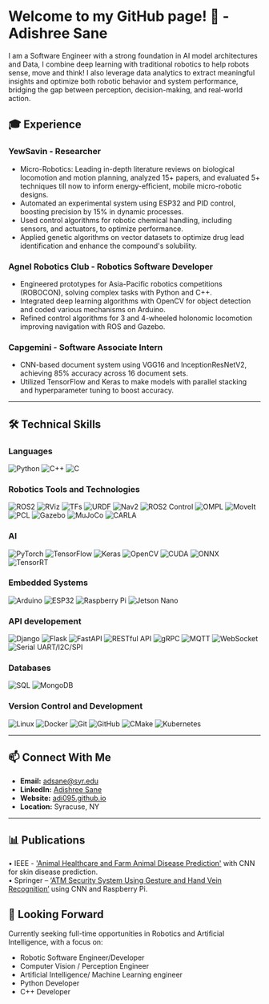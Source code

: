 # Welcome to my GitHub page! 👋 - Adishree Sane

I am a Software Engineer with a strong foundation in AI model architectures and Data, I combine deep learning with traditional robotics to help robots sense, move and think! I also leverage data analytics to extract meaningful insights and optimize both robotic behavior and system performance, bridging the gap between perception, decision-making, and real-world action.


## 🎓 Experience
### YewSavin - Researcher
-  Micro-Robotics: Leading in-depth literature reviews on biological locomotion and motion planning, analyzed 15+
 papers, and evaluated 5+ techniques till now to inform energy-efficient, mobile micro-robotic designs.
- Automated an experimental system using ESP32 and PID control, boosting precision by 15% in dynamic processes. 
- Used control algorithms for robotic chemical handling, including sensors, and actuators, to optimize performance.
- Applied genetic algorithms on vector datasets to optimize drug lead identification and enhance the compound's solubility.

### Agnel Robotics Club - Robotics Software Developer
- Engineered prototypes for Asia-Pacific robotics competitions (ROBOCON), solving complex tasks with Python and C++.
- Integrated deep learning algorithms with OpenCV for object detection and coded various mechanisms on Arduino.
- Refined control algorithms for 3 and 4-wheeled holonomic locomotion improving navigation with ROS and Gazebo.

### Capgemini - Software Associate Intern
- CNN-based document system using VGG16 and InceptionResNetV2, achieving 85% accuracy across 16 document sets.
- Utilized TensorFlow and Keras to make models with parallel stacking and hyperparameter tuning to boost accuracy.

---

## 🛠 Technical Skills

### Languages
![Python](https://img.shields.io/badge/Python-3776AB?style=for-the-badge&logo=python&logoColor=white)
![C++](https://img.shields.io/badge/C++-00599C?style=for-the-badge&logo=c%2B%2B&logoColor=white)
![C](https://img.shields.io/badge/C-A8B9CC?style=for-the-badge&logo=c&logoColor=white)

### Robotics Tools and Technologies
![ROS2](https://img.shields.io/badge/ROS2-264D73?style=for-the-badge&logo=ros&logoColor=white)
![RViz](https://img.shields.io/badge/RViz-3B6EA5?style=for-the-badge&logo=ros&logoColor=white)
![TFs](https://img.shields.io/badge/TFs-4F83C4?style=for-the-badge&logo=ros&logoColor=white)
![URDF](https://img.shields.io/badge/URDF-5C9AD0?style=for-the-badge&logo=ros&logoColor=white)
![Nav2](https://img.shields.io/badge/Nav2-2E86C1?style=for-the-badge&logo=ros&logoColor=white)
![ROS2 Control](https://img.shields.io/badge/ROS2%20Control-1C5D99?style=for-the-badge&logo=ros&logoColor=white)
![OMPL](https://img.shields.io/badge/OMPL-0081A7?style=for-the-badge)
![MoveIt](https://img.shields.io/badge/MoveIt-00B8A9?style=for-the-badge&logo=moveit&logoColor=white)
![PCL](https://img.shields.io/badge/PCL-0091D5?style=for-the-badge)
![Gazebo](https://img.shields.io/badge/Gazebo-4E9F3D?style=for-the-badge&logo=gazebo&logoColor=white)
![MuJoCo](https://img.shields.io/badge/MuJoCo-FF7F50?style=for-the-badge)
![CARLA](https://img.shields.io/badge/CARLA-FF8C00?style=for-the-badge)

### AI
![PyTorch](https://img.shields.io/badge/PyTorch-EE4C2C?style=for-the-badge&logo=pytorch&logoColor=white)
![TensorFlow](https://img.shields.io/badge/TensorFlow-FF6F00?style=for-the-badge&logo=tensorflow&logoColor=white)
![Keras](https://img.shields.io/badge/Keras-D00000?style=for-the-badge&logo=keras&logoColor=white)
![OpenCV](https://img.shields.io/badge/OpenCV-5C3EE8?style=for-the-badge&logo=opencv&logoColor=white)
![CUDA](https://img.shields.io/badge/CUDA-76B900?style=for-the-badge&logo=nvidia&logoColor=white)
![ONNX](https://img.shields.io/badge/ONNX-005CED?style=for-the-badge&logo=onnx&logoColor=white)
![TensorRT](https://img.shields.io/badge/TensorRT-76B900?style=for-the-badge&logo=nvidia&logoColor=white)

### Embedded Systems
![Arduino](https://img.shields.io/badge/Arduino-00979D?style=for-the-badge&logo=arduino&logoColor=white)
![ESP32](https://img.shields.io/badge/ESP32-003B46?style=for-the-badge)
![Raspberry Pi](https://img.shields.io/badge/Raspberry%20Pi-C51A4A?style=for-the-badge&logo=raspberry-pi&logoColor=white)
![Jetson Nano](https://img.shields.io/badge/Jetson%20Nano-76B900?style=for-the-badge&logo=nvidia&logoColor=white)

### API developement
![Django](https://img.shields.io/badge/Django-136149?style=for-the-badge&logo=django&logoColor=white)
![Flask](https://img.shields.io/badge/Flask-289EBD?style=for-the-badge&logo=flask&logoColor=white)
![FastAPI](https://img.shields.io/badge/FastAPI-00A99D?style=for-the-badge&logo=fastapi&logoColor=white)
![RESTful API](https://img.shields.io/badge/RESTful%20API-007ACC?style=for-the-badge&logo=api&logoColor=white)
![gRPC](https://img.shields.io/badge/gRPC-4285F4?style=for-the-badge&logo=google&logoColor=white)
![MQTT](https://img.shields.io/badge/MQTT-FF9900?style=for-the-badge&logo=eclipsemosquitto&logoColor=white)
![WebSocket](https://img.shields.io/badge/WebSocket-FF5722?style=for-the-badge&logo=websocket&logoColor=white)
![Serial UART/I2C/SPI](https://img.shields.io/badge/Serial%20(UART%2FI2C%2FSPI)-9C27B0?style=for-the-badge&logo=usb&logoColor=white)
 
### Databases
![SQL](https://img.shields.io/badge/SQL-4479A1?style=for-the-badge&logo=mysql&logoColor=white)
![MongoDB](https://img.shields.io/badge/MongoDB-47A248?style=for-the-badge&logo=mongodb&logoColor=white)

### Version Control and Development
![Linux](https://img.shields.io/badge/Linux-FCC624?style=for-the-badge&logo=linux&logoColor=black)
![Docker](https://img.shields.io/badge/Docker-2496ED?style=for-the-badge&logo=docker&logoColor=white)
![Git](https://img.shields.io/badge/Git-F05032?style=for-the-badge&logo=git&logoColor=white)
![GitHub](https://img.shields.io/badge/GitHub-181717?style=for-the-badge&logo=github&logoColor=white)
![CMake](https://img.shields.io/badge/CMake-064F8C?style=for-the-badge&logo=cmake&logoColor=white)
![Kubernetes](https://img.shields.io/badge/Kubernetes-326CE5?style=for-the-badge&logo=kubernetes&logoColor=white)

---

## 📫 Connect With Me
- **Email:** adsane@syr.edu
- **LinkedIn:** [Adishree Sane](https://www.linkedin.com/in/adishree-sane/)
- **Website:** [adi095.github.io](https://adi095.github.io/)
- **Location:** Syracuse, NY

---

## 📊 Publications
•	IEEE - ['Animal Healthcare and Farm Animal Disease Prediction'](https://ieeexplore.ieee.org/document/10146635) with CNN for skin disease prediction.                
•	Springer – [‘ATM Security System Using Gesture and Hand Vein Recognition’](https://link.springer.com/chapter/10.1007/978-3-031-13150-9_28) using CNN and Raspberry Pi.


## 🎯 Looking Forward
Currently seeking full-time opportunities in Robotics and Artificial Intelligence, with a focus on:

- Robotic Software Engineer/Developer
- Computer Vision / Perception Engineer
- Artificial Intelligence/ Machine Learning engineer
- Python Developer
- C++ Developer

